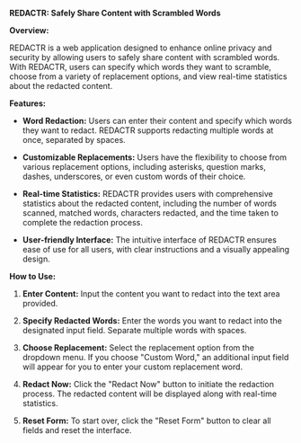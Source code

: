 **REDACTR: Safely Share Content with Scrambled Words**

**Overview:**

REDACTR is a web application designed to enhance online privacy and security by allowing users to safely share content with scrambled words. With REDACTR, users can specify which words they want to scramble, choose from a variety of replacement options, and view real-time statistics about the redacted content.

**Features:**

- **Word Redaction:** Users can enter their content and specify which words they want to redact. REDACTR supports redacting multiple words at once, separated by spaces.
  
- **Customizable Replacements:** Users have the flexibility to choose from various replacement options, including asterisks, question marks, dashes, underscores, or even custom words of their choice.
  
- **Real-time Statistics:** REDACTR provides users with comprehensive statistics about the redacted content, including the number of words scanned, matched words, characters redacted, and the time taken to complete the redaction process.
  
- **User-friendly Interface:** The intuitive interface of REDACTR ensures ease of use for all users, with clear instructions and a visually appealing design.

**How to Use:**

1. **Enter Content:** Input the content you want to redact into the text area provided.
   
2. **Specify Redacted Words:** Enter the words you want to redact into the designated input field. Separate multiple words with spaces.
   
3. **Choose Replacement:** Select the replacement option from the dropdown menu. If you choose "Custom Word," an additional input field will appear for you to enter your custom replacement word.
   
4. **Redact Now:** Click the "Redact Now" button to initiate the redaction process. The redacted content will be displayed along with real-time statistics.
   
5. **Reset Form:** To start over, click the "Reset Form" button to clear all fields and reset the interface.
